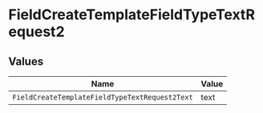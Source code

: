 # FieldCreateTemplateFieldTypeTextRequest2


## Values

| Name                                           | Value                                          |
| ---------------------------------------------- | ---------------------------------------------- |
| `FieldCreateTemplateFieldTypeTextRequest2Text` | text                                           |